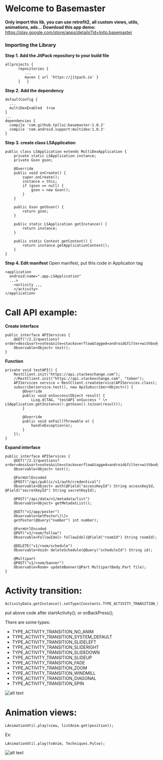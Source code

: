 # Welcome to Basemaster

**Only import this lib, you can use retrofit2, all custom views, utils, animations, ads...
Download this app demo:**
https://play.google.com/store/apps/details?id=loitp.basemaster

### Importing the Library
**Step 1. Add the JitPack repository to your build file**  

    allprojects {  
          repositories {  
             ...  
             maven { url 'https://jitpack.io' }  
          }   }
**Step 2. Add the dependency**  

    defaultConfig {  
      ...  
      multiDexEnabled  true  
    }
    ...
    dependencies {  
      compile 'com.github.tplloi:basemaster:1.0.3'  
      compile 'com.android.support:multidex:1.0.3'  
    }
    
**Step 3. create class LSApplication**  

    public class LSApplication extends MultiDexApplication {  
        private static LSApplication instance;  
        private Gson gson;  
      
        @Override  
        public void onCreate() {  
            super.onCreate();  
            instance = this;  
            if (gson == null) {  
                gson = new Gson();  
            }  
        }  
      
        public Gson getGson() {  
            return gson;  
        }  
      
        public static LSApplication getInstance() {  
            return instance;  
        }  
      
        public static Context getContext() {  
            return instance.getApplicationContext();  
        }  
    }
**Step 4.  Edit manifest** 
Open manifest, put this code in Application tag

    <application  
      android:name=".app.LSApplication"  
      ...>  
        <activity ,,,
        </activity>  
    </application>

# Call API example:
**Create interface**  

    public interface APIServices {  
        @GET("/2.2/questions?order=desc&sort=votes&site=stackoverflow&tagged=android&filter=withbody")  
        Observable<Object> test(); 
    }
**Function** 

    private void testAPI() {  
        RestClient.init("https://api.stackexchange.com");  
        //RestClient.init("https://api.stackexchange.com", "token");  
        APIServices service = RestClient.createService(APIServices.class);  
        subscribe(service.test(), new ApiSubscriber<Object>() {  
            @Override  
            public void onSuccess(Object result) {  
                LLog.d(TAG, "testAPI onSuccess " \+ LSApplication.getInstance().getGson().toJson(result));  
            }  
      
            @Override  
            public void onFail(Throwable e) {  
                handleException(e);  
            }  
        });  
    }
**Expand interface**

    public interface APIServices {  
        @GET("/2.2/questions?order=desc&sort=votes&site=stackoverflow&tagged=android&filter=withbody")  
        Observable<Object> test();  
      
        @FormUrlEncoded  
	    @POST("/api/public/v1/auth/credentical")  
        Observable<Object> auth(@Field("accessKeyId") String accessKeyId, @Field("secretKeyId") String secretKeyId);  
      
        @POST("/api/data/v1/metadata/list")  
        Observable<Object> getMetadatList();  
      
        @GET("v1/app/poster")  
        Observable<GetPoster\[\]>  
        getPoster(@Query("number") int number);  
      
        @FormUrlEncoded  
        @PUT("v1/room/follow")  
        Observable<FollowIdol> followIdol(@Field("roomId") String roomId);  
      
        @DELETE("v1/room/schedule")  
        Observable<Void> deleteSchedule(@Query("scheduleId") String id);  
      
        @Multipart  
        @POST("v1/room/banner")  
        Observable<Room> updateBanner(@Part MultipartBody.Part file);  
    }

# Activity transition:

    ActivityData.getInstance().setType(Constants.TYPE_ACTIVITY_TRANSITION_SLIDEUP);
put above code after startActivity(); or onBackPress();

There are some types:

 - TYPE\_ACTIVITY\_TRANSITION\_NO\_ANIM
 - TYPE\_ACTIVITY\_TRANSITION\_SYSTEM\_DEFAULT
 - TYPE\_ACTIVITY\_TRANSITION_SLIDELEFT
 - TYPE\_ACTIVITY\_TRANSITION_SLIDERIGHT
 - TYPE\_ACTIVITY\_TRANSITION_SLIDEDOWN
 - TYPE\_ACTIVITY\_TRANSITION_SLIDEUP
 - TYPE\_ACTIVITY\_TRANSITION_FADE
 - TYPE\_ACTIVITY\_TRANSITION_ZOOM
 - TYPE\_ACTIVITY\_TRANSITION_WINDMILL
 - TYPE\_ACTIVITY\_TRANSITION_DIAGONAL
 - TYPE\_ACTIVITY\_TRANSITION_SPIN
 
![alt text](https://lh3.googleusercontent.com/OvDbWUeUC_vc12SxJwK2nMm6ke8ebt0PlAMcjKzuOznYkejFw7Gft2BY0YEB2xrH4DdTo_Uk76s=w248-h437-no)


# Animation views:

    LAnimationUtil.play(view, listAnim.get(position));

Ex:

    LAnimationUtil.play(tvAnim, Techniques.Pulse);
    
![alt text](https://lh3.googleusercontent.com/CWVngpE8Cm8xksdIU6zVaT3jiWIEGfwAM6U5KsXtSIFj4wMSjbE0hPc_DfBiZ1MwKpDstSP3DapDbS45xlSYe_ndYBlj-DNol6LHy98BmSko_P02Wtn8ktX21dsBgE4SAELP98kHEzymze4Tuu9T36Ecw55lxf4RkSH6t4M-99bIuiyvDlc9qsShDI4KiMRCpHLWXckgBzvZ2lqERS_3L02V93dUeW0OIHGUmyjJbuu6mWXTPR8hhN5mGdo4gziGVOcC2ZF9yxmMhvXA3kcl2Kpz_Jl_DOloEYsggKDFgCzBEmMRZAoZsBucVP4h9ttu3Wap1IsUlubaTc5wHTvbVkraz_lz1yS6YhmG0ZeNoKbrp_2w20ztL1wFssMUasQ8K0TQ4cEpAgZXzpM1qfrMJ840N-XSAvqbR6rhNkU74-sFtXfMtPgwOOPxujPjz6mc5TqTRpnazvJQE4THoQ_juriO6MH4rZta31T6yxEpd_m9oI6InEM8kz9N3kxzkNpXesbTHjcckLkfE5ni4F8ySsIXuXg5ZyJkCaZFdUyZB2HkPwbJr2Lw4gS06vEYNvuN9d3ikc7oGud4cadUHyJsUXVP0-gxy_VpoDKIE3L9=w452-h795-no)